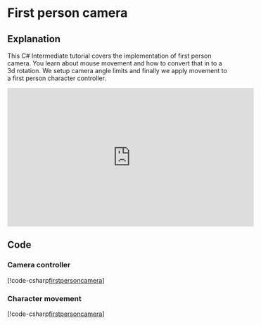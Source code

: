 # First person camera

## Explanation
This C# Intermediate tutorial covers the implementation of first person camera. You learn about mouse movement and how to convert that in to a 3d rotation. We setup camera angle limits and finally we apply movement to a first person character controller.

<iframe width="560" height="315" src="https://www.youtube.com/embed/MSFXydzbtuE" frameborder="0" allow="accelerometer; autoplay; encrypted-media; gyroscope; picture-in-picture" allowfullscreen></iframe>


## Code
### Camera controller
[!code-csharp[firstpersoncamera](..\..\..\..\stride\samples\Tutorials\CSharpIntermediate\CSharpIntermediate\CSharpIntermediate.Game\09_FirstPersonCamera\FirstPersonCamera.cs)]

### Character movement
[!code-csharp[firstpersoncamera](..\..\..\..\stride\samples\Tutorials\CSharpIntermediate\CSharpIntermediate\CSharpIntermediate.Game\10_ThirdPersonCamera\CharacterMovement.cs)]